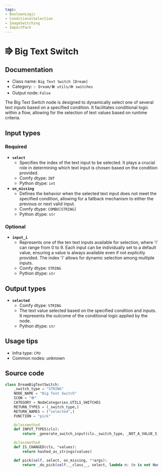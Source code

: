 ```yaml
---
tags:
- BooleanLogic
- ConditionalSelection
- ImageSwitching
- ImpactPack
---
```


# ⭆ Big Text Switch
## Documentation
- Class name: `Big Text Switch [Dream]`
- Category: `✨ Dream/🛠 utils/⭆ switches`
- Output node: `False`

The Big Text Switch node is designed to dynamically select one of several text inputs based on a specified condition. It facilitates conditional logic within a flow, allowing for the selection of text values based on runtime criteria.
## Input types
### Required
- **`select`**
    - Specifies the index of the text input to be selected. It plays a crucial role in determining which text input is chosen based on the condition provided.
    - Comfy dtype: `INT`
    - Python dtype: `int`
- **`on_missing`**
    - Defines the behavior when the selected text input does not meet the specified condition, allowing for a fallback mechanism to either the previous or next valid input.
    - Comfy dtype: `COMBO[STRING]`
    - Python dtype: `str`
### Optional
- **`input_i`**
    - Represents one of the ten text inputs available for selection, where 'i' can range from 0 to 9. Each input can be individually set to a default value, ensuring a value is always available even if not explicitly provided. The index 'i' allows for dynamic selection among multiple inputs.
    - Comfy dtype: `STRING`
    - Python dtype: `str`
## Output types
- **`selected`**
    - Comfy dtype: `STRING`
    - The text value selected based on the specified condition and inputs. It represents the outcome of the conditional logic applied by the node.
    - Python dtype: `str`
## Usage tips
- Infra type: `CPU`
- Common nodes: unknown


## Source code
```python
class DreamBigTextSwitch:
    _switch_type = "STRING"
    NODE_NAME = "Big Text Switch"
    ICON = "⭆"
    CATEGORY = NodeCategories.UTILS_SWITCHES
    RETURN_TYPES = (_switch_type,)
    RETURN_NAMES = ("selected",)
    FUNCTION = "pick"

    @classmethod
    def INPUT_TYPES(cls):
        return _generate_switch_input(cls._switch_type, _NOT_A_VALUE_S)

    @classmethod
    def IS_CHANGED(cls, *values):
        return hashed_as_strings(values)

    def pick(self, select, on_missing, **args):
        return _do_pick(self.__class__, select, lambda n: (n is not None) and (n != _NOT_A_VALUE_S), on_missing, **args)

```
